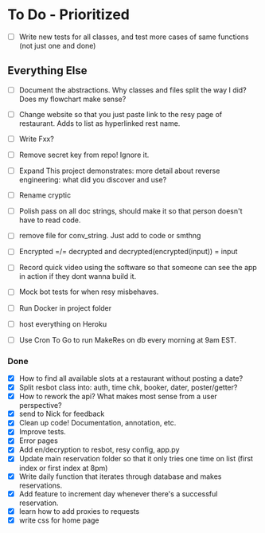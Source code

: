 # To Do - Prioritized

- [ ] Write new tests for all classes, and test more cases of same functions (not just one and done)


## Everything Else

- [ ] Document the abstractions. Why classes and files split the way I did? Does my flowchart make sense?
- [ ] Change website so that you just paste link to the resy page of restaurant. Adds to list as hyperlinked rest name. 
- [ ] Write Fxx?
- [ ] Remove secret key from repo! Ignore it. 
- [ ] Expand This project demonstrates: more detail about reverse engineering: what did you discover and use?
- [ ] Rename cryptic
- [ ] Polish pass on all doc strings, should make it so that person doesn't have to read code. 
- [ ] remove file for conv_string. Just add to code or smthng
- [ ] Encrypted =/= decrypted and decrypted(encrypted(input)) = input
- [ ] Record quick video using the software so that someone can see the app in action if they dont wanna build it. 
- [ ] Mock bot tests for when resy misbehaves. 


- [ ] Run Docker in project folder
- [ ] host everything on Heroku
- [ ] Use Cron To Go to run MakeRes on db every morning at 9am EST. 

### Done


- [X] How to find all available slots at a restaurant without posting a date?
- [X] Split resbot class into: auth, time chk, booker, dater, poster/getter?
- [X] How to rework the api? What makes most sense from a user perspective?
- [X] send to Nick for feedback
- [X] Clean up code! Documentation, annotation, etc.
- [X] Improve tests. 
- [X] Error pages
- [X] Add en/decryption to resbot, resy config, app.py
- [X] Update main reservation folder so that it only tries one time on list (first index or first index at 8pm)
- [X] Write daily function that iterates through database and makes reservations. 
- [X] Add feature to increment day whenever there's a successful reservation. 
- [X] learn how to add proxies to requests
- [X] write css for home page